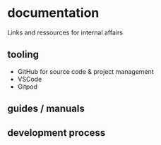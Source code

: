 # documentation
Links and ressources for internal affairs


## tooling
- GitHub for source code & project management
- VSCode
- Gitpod

## guides / manuals

## development process
